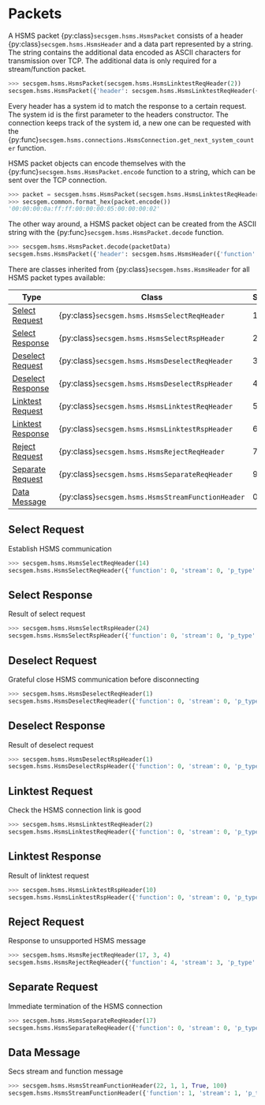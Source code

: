 # Packets

A HSMS packet {py:class}`secsgem.hsms.HsmsPacket` consists of a header {py:class}`secsgem.hsms.HsmsHeader` and a data part represented by a string.
The string contains the additional data encoded as ASCII characters for transmission over TCP.
The additional data is only required for a stream/function packet.

```python
>>> secsgem.hsms.HsmsPacket(secsgem.hsms.HsmsLinktestReqHeader(2))
secsgem.hsms.HsmsPacket({'header': secsgem.hsms.HsmsLinktestReqHeader({'function': 0, 'stream': 0, 'p_type': 0, 'system': 2, 'session_id': 65535, 'require_response': False, 's_type': 5}), 'data': ''})
```

Every header has a system id to match the response to a certain request.
The system id is the first parameter to the headers constructor.
The connection keeps track of the system id, a new one can be requested with the {py:func}`secsgem.hsms.connections.HsmsConnection.get_next_system_counter` function.

HSMS packet objects can encode themselves with the {py:func}`secsgem.hsms.HsmsPacket.encode` function to a string, which can be sent over the TCP connection.

```python
>>> packet = secsgem.hsms.HsmsPacket(secsgem.hsms.HsmsLinktestReqHeader(2))
>>> secsgem.common.format_hex(packet.encode())
'00:00:00:0a:ff:ff:00:00:00:05:00:00:00:02'
```

The other way around, a HSMS packet object can be created from the ASCII string with the {py:func}`secsgem.hsms.HsmsPacket.decode` function.

```python
>>> secsgem.hsms.HsmsPacket.decode(packetData)
secsgem.hsms.HsmsPacket({'header': secsgem.hsms.HsmsHeader({'function': 0, 'stream': 0, 'p_type': 0, 'system': 2, 'session_id': 65535, 'require_response': False, 's_type': 5}), 'data': ''})
```

There are classes inherited from {py:class}`secsgem.hsms.HsmsHeader` for all HSMS packet types available:

| Type | Class | SType |
|---|---|---|
| [Select Request](#select-request) | {py:class}`secsgem.hsms.HsmsSelectReqHeader` | 1 |
| [Select Response](#select-response) | {py:class}`secsgem.hsms.HsmsSelectRspHeader` | 2 |
| [Deselect Request](#deselect-request) | {py:class}`secsgem.hsms.HsmsDeselectReqHeader` | 3 |
| [Deselect Response](#deselect-response) | {py:class}`secsgem.hsms.HsmsDeselectRspHeader` | 4 |
| [Linktest Request](#linktest-request) | {py:class}`secsgem.hsms.HsmsLinktestReqHeader` | 5 |
| [Linktest Response](#linktest-response) | {py:class}`secsgem.hsms.HsmsLinktestRspHeader` | 6 |
| [Reject Request](#reject-request) | {py:class}`secsgem.hsms.HsmsRejectReqHeader` | 7 |
| [Separate Request](#separate-request) | {py:class}`secsgem.hsms.HsmsSeparateReqHeader` | 9 |
| [Data Message](#data-message) | {py:class}`secsgem.hsms.HsmsStreamFunctionHeader` | 0 |

## Select Request

Establish HSMS communication

```python
>>> secsgem.hsms.HsmsSelectReqHeader(14)
secsgem.hsms.HsmsSelectReqHeader({'function': 0, 'stream': 0, 'p_type': 0, 'system': 14, 'session_id': 65535, 'require_response': False, 's_type': 1})
```

## Select Response

Result of select request

```python
>>> secsgem.hsms.HsmsSelectRspHeader(24)
secsgem.hsms.HsmsSelectRspHeader({'function': 0, 'stream': 0, 'p_type': 0, 'system': 24, 'session_id': 65535, 'require_response': False, 's_type': 2})
```

## Deselect Request

Grateful close HSMS communication before disconnecting

```python
>>> secsgem.hsms.HsmsDeselectReqHeader(1)
secsgem.hsms.HsmsDeselectReqHeader({'function': 0, 'stream': 0, 'p_type': 0, 'system': 1, 'session_id': 65535, 'require_response': False, 's_type': 3})
```

## Deselect Response

Result of deselect request

```python
>>> secsgem.hsms.HsmsDeselectRspHeader(1)
secsgem.hsms.HsmsDeselectRspHeader({'function': 0, 'stream': 0, 'p_type': 0, 'system': 1, 'session_id': 65535, 'require_response': False, 's_type': 4})
```

## Linktest Request

Check the HSMS connection link is good

```python
>>> secsgem.hsms.HsmsLinktestReqHeader(2)
secsgem.hsms.HsmsLinktestReqHeader({'function': 0, 'stream': 0, 'p_type': 0, 'system': 2, 'session_id': 65535, 'require_response': False, 's_type': 5})
```

## Linktest Response

Result of linktest request

```python
>>> secsgem.hsms.HsmsLinktestRspHeader(10)
secsgem.hsms.HsmsLinktestRspHeader({'function': 0, 'stream': 0, 'p_type': 0, 'system': 10, 'session_id': 65535, 'require_response': False, 's_type': 6})
```

## Reject Request

Response to unsupported HSMS message

```python
>>> secsgem.hsms.HsmsRejectReqHeader(17, 3, 4)
secsgem.hsms.HsmsRejectReqHeader({'function': 4, 'stream': 3, 'p_type': 0, 'system': 17, 'session_id': 65535, 'require_response': False, 's_type': 7})
```

## Separate Request

Immediate termination of the HSMS connection

```python
>>> secsgem.hsms.HsmsSeparateReqHeader(17)
secsgem.hsms.HsmsSeparateReqHeader({'function': 0, 'stream': 0, 'p_type': 0, 'system': 17, 'session_id': 65535, 'require_response': False, 's_type': 9})
```

## Data Message

Secs stream and function message

```python
>>> secsgem.hsms.HsmsStreamFunctionHeader(22, 1, 1, True, 100)
secsgem.hsms.HsmsStreamFunctionHeader({'function': 1, 'stream': 1, 'p_type': 0, 'system': 22, 'session_id': 100, 'require_response': True, 's_type': 0})
```